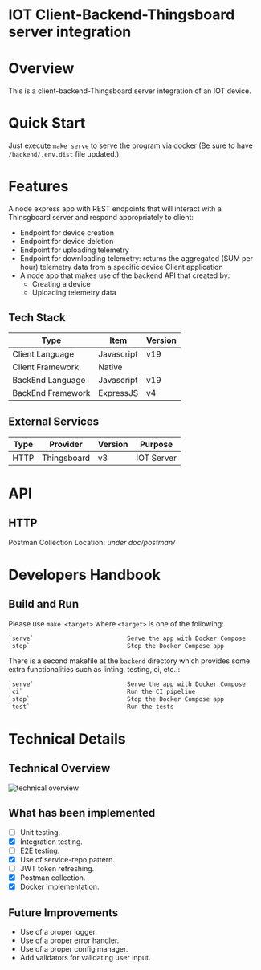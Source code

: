 IOT Client-Backend-Thingsboard server integration
==

# Overview

This is a client-backend-Thingsboard server integration of an IOT device.

# Quick Start

Just execute `make serve` to serve the program via docker (Be sure to have `/backend/.env.dist` file updated.). 

# Features

A node express app with REST endpoints that will interact with a Thinsgboard server and respond appropriately to client:

- Endpoint for device creation
- Endpoint for device deletion
- Endpoint for uploading telemetry
- Endpoint for downloading telemetry: returns the aggregated (SUM per hour) telemetry data from a specific device
  Client application
- A node app that makes use of the backend API that created by:
    - Creating a device
    - Uploading telemetry data

## Tech Stack

| Type              | Item       | Version |
|-------------------|------------|---------|
| Client Language   | Javascript | v19     |
| Client Framework  | Native     |         |
| BackEnd Language  | Javascript | v19     |
| BackEnd Framework | ExpressJS  | v4      |

## External Services

| Type | Provider    | Version | Purpose    |
|------|-------------|---------|------------|
| HTTP | Thingsboard | v3      | IOT Server |

# API

## HTTP

Postman Collection Location: _under doc/postman/_

# Developers Handbook

## Build and Run

Please use `make <target>` where `<target>` is one of the following:

``` makefile
`serve`                          Serve the app with Docker Compose
`stop`                           Stop the Docker Compose app
```

There is a second makefile at the `backend` directory which provides some extra functionalities such as linting,
testing,
ci, etc..:

``` makefile
`serve`                          Serve the app with Docker Compose
`ci`                             Run the CI pipeline
`stop`                           Stop the Docker Compose app
`test`                           Run the tests
```

# Technical Details

## Technical Overview

![technical overview](doc/diagrams/EXM.drawio.png)

## What has been implemented

- [ ] Unit testing.
- [x] Integration testing.
- [ ] E2E testing.
- [x] Use of service-repo pattern.
- [ ] JWT token refreshing.
- [x] Postman collection.
- [x] Docker implementation.

## Future Improvements

- Use of a proper logger.
- Use of a proper error handler.
- Use of a proper config manager.
- Add validators for validating user input.
